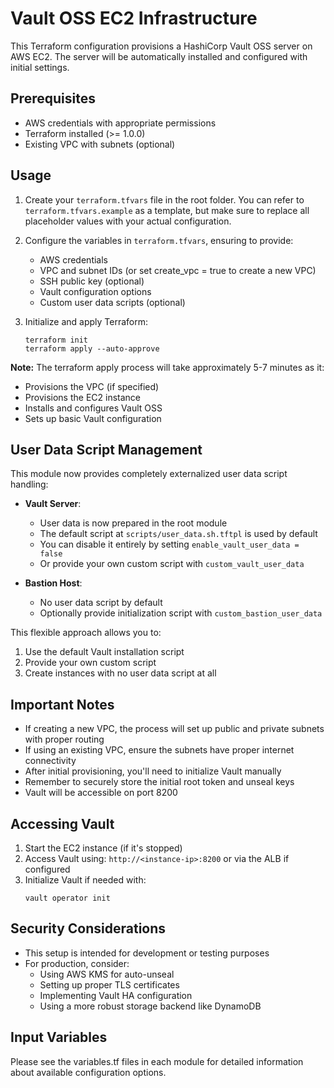 # Vault OSS EC2 Infrastructure

This Terraform configuration provisions a HashiCorp Vault OSS server on AWS EC2. The server will be automatically installed and configured with initial settings.

## Prerequisites

- AWS credentials with appropriate permissions
- Terraform installed (>= 1.0.0)
- Existing VPC with subnets (optional)

## Usage

1. Create your `terraform.tfvars` file in the root folder. You can refer to `terraform.tfvars.example` as a template, but make sure to replace all placeholder values with your actual configuration.

2. Configure the variables in `terraform.tfvars`, ensuring to provide:
   - AWS credentials
   - VPC and subnet IDs (or set create_vpc = true to create a new VPC)
   - SSH public key (optional)
   - Vault configuration options
   - Custom user data scripts (optional)

3. Initialize and apply Terraform:
   ```
   terraform init
   terraform apply --auto-approve
   ```

**Note:** The terraform apply process will take approximately 5-7 minutes as it:
- Provisions the VPC (if specified)
- Provisions the EC2 instance
- Installs and configures Vault OSS
- Sets up basic Vault configuration

## User Data Script Management

This module now provides completely externalized user data script handling:

- **Vault Server**: 
  - User data is now prepared in the root module
  - The default script at `scripts/user_data.sh.tftpl` is used by default
  - You can disable it entirely by setting `enable_vault_user_data = false`
  - Or provide your own custom script with `custom_vault_user_data`

- **Bastion Host**:
  - No user data script by default
  - Optionally provide initialization script with `custom_bastion_user_data`

This flexible approach allows you to:
1. Use the default Vault installation script
2. Provide your own custom script
3. Create instances with no user data script at all

## Important Notes

- If creating a new VPC, the process will set up public and private subnets with proper routing
- If using an existing VPC, ensure the subnets have proper internet connectivity
- After initial provisioning, you'll need to initialize Vault manually
- Remember to securely store the initial root token and unseal keys
- Vault will be accessible on port 8200

## Accessing Vault

1. Start the EC2 instance (if it's stopped)
2. Access Vault using: `http://<instance-ip>:8200` or via the ALB if configured
3. Initialize Vault if needed with:
   ```
   vault operator init
   ```

## Security Considerations

- This setup is intended for development or testing purposes
- For production, consider:
  - Using AWS KMS for auto-unseal
  - Setting up proper TLS certificates
  - Implementing Vault HA configuration
  - Using a more robust storage backend like DynamoDB

## Input Variables

Please see the variables.tf files in each module for detailed information about available configuration options.
